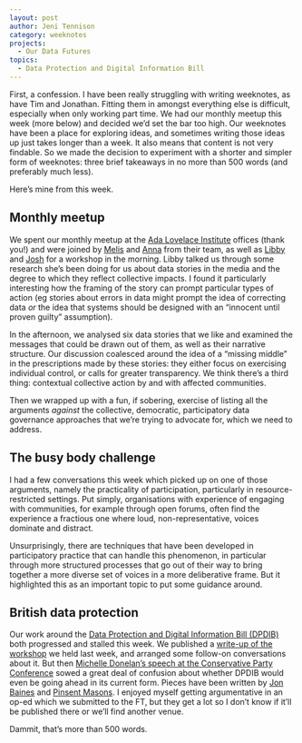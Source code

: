 ```yaml
---
layout: post
author: Jeni Tennison
category: weeknotes
projects:
  - Our Data Futures
topics:
  - Data Protection and Digital Information Bill
---
```

First, a confession. I have been really struggling with writing weeknotes, as have Tim and Jonathan. Fitting them in amongst everything else is difficult, especially when only working part time. We had our monthly meetup this week (more below) and decided we’d set the bar too high. Our weeknotes have been a place for exploring ideas, and sometimes writing those ideas up just takes longer than a week. It also means that content is not very findable. So we made the decision to experiment with a shorter and simpler form of weeknotes: three brief takeaways in no more than 500 words (and preferably much less).

Here’s mine from this week.

<!--more-->

## Monthly meetup

We spent our monthly meetup at the [Ada Lovelace Institute](https://www.adalovelaceinstitute.org/) offices (thank you!) and were joined by [Melis](https://www.adalovelaceinstitute.org/person/melis-mevsimler/) and [Anna](https://www.adalovelaceinstitute.org/person/anna-studman/) from their team, as well as [Libby](https://twitter.com/younglibbyj) and [Josh](https://twitter.com/joshsimonlabour) for a workshop in the morning. Libby talked us through some research she’s been doing for us about data stories in the media and the degree to which they reflect collective impacts. I found it particularly interesting how the framing of the story can prompt particular types of action (eg stories about errors in data might prompt the idea of correcting data _or_ the idea that systems should be designed with an “innocent until proven guilty” assumption).

In the afternoon, we analysed six data stories that we like and examined the messages that could be drawn out of them, as well as their narrative structure. Our discussion coalesced around the idea of a “missing middle” in the prescriptions made by these stories: they either focus on exercising individual control, or calls for greater transparency. We think there’s a third thing: contextual collective action by and with affected communities.

Then we wrapped up with a fun, if sobering, exercise of listing all the arguments _against_ the collective, democratic, participatory data governance approaches that we’re trying to advocate for, which we need to address.


## The busy body challenge

I had a few conversations this week which picked up on one of those arguments, namely the practicality of participation, particularly in resource-restricted settings. Put simply, organisations with experience of engaging with communities, for example through open forums, often find the experience a fractious one where loud, non-representative, voices dominate and distract.

Unsurprisingly, there are techniques that have been developed in participatory practice that can handle this phenomenon, in particular through more structured processes that go out of their way to bring together a more diverse set of voices in a more deliberative frame. But it highlighted this as an important topic to put some guidance around.


## British data protection

Our work around the [Data Protection and Digital Information Bill (DPDIB)](https://bills.parliament.uk/bills/3322) both progressed and stalled this week. We published a [write-up of the workshop](https://connectedbydata.org/events/2022-09-29-data-protection-digital-information-bill-civil-society-event) we held last week, and arranged some follow-on conversations about it. But then [Michelle Donelan’s speech at the Conservative Party Conference](https://www.ukpol.co.uk/michelle-donelan-2022-speech-to-conservative-party-conference/) sowed a great deal of confusion about whether DPDIB would even be going ahead in its current form. Pieces have been written by [Jon Baines](https://informationrightsandwrongs.com/2022/10/03/certainly-uncertain-data-protection-reform-developments/) and [Pinsent Masons](https://www.pinsentmasons.com/out-law/news/donelan-trails-data-protection-and-digital-information-bill-rethink). I enjoyed myself getting argumentative in an op-ed which we submitted to the FT, but they get a lot so I don’t know if it’ll be published there or we’ll find another venue.

Dammit, that’s more than 500 words.

